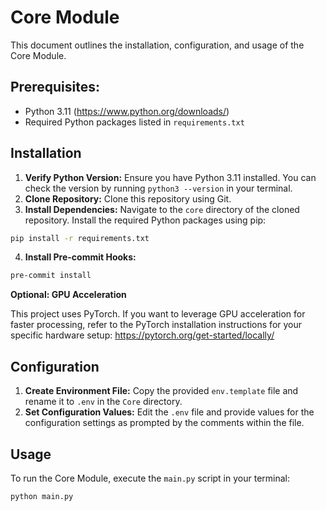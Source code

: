 # Core Module

This document outlines the installation, configuration, and usage of the Core Module.

## Prerequisites:

* Python 3.11 (https://www.python.org/downloads/)
* Required Python packages listed in `requirements.txt`

## Installation

1. **Verify Python Version:** Ensure you have Python 3.11 installed. You can check the version by running `python3 --version` in your terminal.
2. **Clone Repository:** Clone this repository using Git.
3. **Install Dependencies:** Navigate to the `core` directory of the cloned repository. Install the required Python packages using pip:

```bash
pip install -r requirements.txt
```

4. **Install Pre-commit Hooks:**

```bash
pre-commit install
```

**Optional: GPU Acceleration**

This project uses PyTorch. If you want to leverage GPU acceleration for faster processing, refer to the PyTorch installation instructions for your specific hardware setup: https://pytorch.org/get-started/locally/

## Configuration

1. **Create Environment File:** Copy the provided `env.template` file and rename it to `.env` in the `Core` directory.
2. **Set Configuration Values:** Edit the `.env` file and provide values for the configuration settings as prompted by the comments within the file.

## Usage

To run the Core Module, execute the `main.py` script in your terminal:

```bash
python main.py
```

